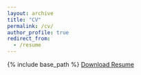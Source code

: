 ```yaml
---
layout: archive
title: "CV"
permalink: /cv/
author_profile: true
redirect_from:
  - /resume
---
```


{% include base_path %}
[Download Resume](https://drive.google.com/file/d/1mgnq3AUwH9rx7_Dn27FTueauPj0PyjAV/view?usp=sharing)

<!-- [Download CV](https://drive.google.com/file/d/1l52edOpmPJhSCyaCeT8nAeFgpEZq4AJC/view?usp=sharing) -->

